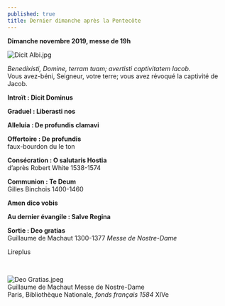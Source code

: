 ```yaml
---
published: true
title: Dernier dimanche après la Pentecôte
---
```

**Dimanche novembre 2019, messe de 19h**  

![Dicit Albi.jpg]({{site.baseurl}}/images/Dicit%20Albi.jpg)

*Benedixisti, Domine, terram tuam; avertisti captivitatem Iacob.*  
Vous avez-béni, Seigneur, votre terre; vous avez révoqué la captivité de Jacob.


**Introït : Dicit Dominus**

**Graduel : Liberasti nos**

**Alleluia : De profundis clamavi**

**Offertoire : De profundis**  
faux-bourdon du Ie ton

**Consécration : O salutaris Hostia**  
d’après Robert White 1538-1574

**Communion : Te Deum**  
Gilles Binchois 1400-1460

**Amen dico vobis**

**Au dernier évangile : Salve Regina**

**Sortie : Deo gratias**  
Guillaume de Machaut 1300-1377 *Messe de Nostre-Dame*

Lireplus

&nbsp;

![Deo Gratias.jpeg]({{site.baseurl}}/images/Deo%20Gratias.jpeg)  
Guillaume de Machaut Messe de Nostre-Dame  
Paris, Bibliothèque Nationale, *fonds français 1584* XIVe
